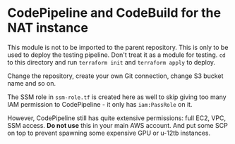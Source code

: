 CodePipeline and CodeBuild for the NAT instance
================================================
This module is not to be imported to the parent repository. This is only to be
used to deploy the testing pipeline. Don't treat it as a module for testing.
`cd` to this directory and run `terraform init` and `terraform apply` to deploy.

Change the repository, create your own Git connection, change S3 bucket name and
so on.

The SSM role in `ssm-role.tf` is created here as well to skip giving too many
IAM permission to CodePipeline - it only has `iam:PassRole` on it.

However, CodePipeline still has quite extensive permissions: full EC2, VPC, SSM
access. **Do not use** this in your main AWS account. And put some SCP on top to
prevent spawning some expensive GPU or u-12tb instances.